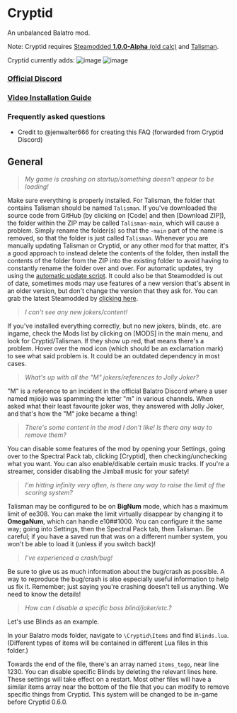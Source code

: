 # Cryptid
An unbalanced Balatro mod.

Note: Cryptid requires [Steamodded **1.0.0-Alpha** (old calc)](https://github.com/Steamodded/smods/archive/refs/tags/old-calc.zip) and [Talisman](https://github.com/MathIsFun0/Talisman/releases/latest).

Cryptid currently adds:
![image](https://github.com/user-attachments/assets/0a03d6b2-d57f-4f92-9f42-a9ff201c5f2f)
![image](https://github.com/user-attachments/assets/c3f26d4d-2fb4-4b07-8f43-0d7a730e986d)


### [Official Discord](https://discord.gg/eUf9Ur6RyB)

### [Video Installation Guide](https://www.youtube.com/watch?v=aUr0gXE77rk)

### Frequently asked questions
* Credit to @jenwalter666 for creating this FAQ (forwarded from Cryptid Discord)

## General

> *My game is crashing on startup/something doesn't appear to be loading!*

Make sure everything is properly installed.
For Talisman, the folder that contains Talisman should be named `Talisman`. If you've downloaded the source code from GitHub (by clicking on [Code] and then [Download ZIP]), the folder within the ZIP may be called `Talisman-main`, which will cause a problem. Simply rename the folder(s) so that the `-main` part of the name is removed, so that the folder is just called `Talisman`.
Whenever you are manually updating Talisman or Cryptid, or any other mod for that matter, it's a good approach to instead delete the contents of the folder, then install the contents of the folder from the ZIP into the existing folder to avoid having to constantly rename the folder over and over.
For automatic updates, try using the [automatic update script](https://discord.com/channels/1264429948970733782/1268911536638787625).
It could also be that Steamodded is out of date, sometimes mods may use features of a new version that's absent in an older version, but don't change the version that they ask for.
You can grab the latest Steamodded by [clicking here](https://github.com/Steamopollys/Steamodded/archive/refs/heads/main.zip).

> *I can't see any new jokers/content!*

If you've installed everything correctly, but no new jokers, blinds, etc. are ingame, check the Mods list by clicking on [MODS] in the main menu, and look for Cryptid/Talisman.
If they show up red, that means there's a problem. Hover over the mod icon (which should be an exclamation mark) to see what said problem is. It could be an outdated dependency in most cases.

> *What's up with all the "M" jokers/references to Jolly Joker?*

"M" is a reference to an incident in the official Balatro Discord where a user named mjiojio was spamming the letter "m" in various channels. When asked what their least favourite joker was, they answered with Jolly Joker, and that's how the "M" joke became a thing!

> *There's some content in the mod I don't like! Is there any way to remove them?*

You can disable some features of the mod by opening your Settings, going over to the Spectral Pack tab, clicking [Cryptid], then checking/unchecking what you want.
You can also enable/disable certain music tracks. If you're a streamer, consider disabling the Jimball music for your safety!

> *I'm hitting infinity very often, is there any way to raise the limit of the scoring system?*

Talisman may be configured to be on **BigNum** mode, which has a maximum limit of ee308. You can make the limit virtually disappear by changing it to **OmegaNum**, which can handle e10##1000. You can configure it the same way; going into Settings, then the Spectral Pack tab, then Talisman. Be careful; if you have a saved run that was on a different number system, you won't be able to load it (unless if you switch back)!


> *I've experienced a crash/bug!*

Be sure to give us as much information about the bug/crash as possible. A way to reproduce the bug/crash is also especially useful information to help us fix it.
Remember; just saying you're crashing doesn't tell us anything. We need to know the details!

> *How can I disable a specific boss blind/joker/etc.?*

Let's use Blinds as an example.

In your Balatro mods folder, navigate to `\Cryptid\Items` and find `Blinds.lua`. (Different types of items will be contained in different Lua files in this folder.)

Towards the end of the file, there's an array named `items_togo`, near line 1230.  You can disable specific Blinds by deleting the relevant lines here.  These settings will take effect on a restart.
Most other files will have a similar items array near the bottom of the file that you can modify to remove specific things from Cryptid. This system will be changed to be in-game before Cryptid 0.6.0.
